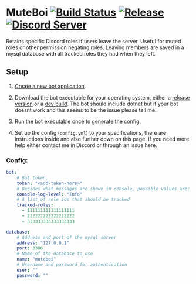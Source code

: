 # MuteBoi [![Build Status](https://jenkins.karlofduty.com/job/CI/job/MuteBoi/job/master/badge/icon)](https://jenkins.karlofduty.com/blue/organizations/jenkins/CI%2FMuteBoi/activity) [![Release](https://img.shields.io/github/release/KarlofDuty/MuteBoi.svg)](https://github.com/KarlOfDuty/MuteBoi/releases) [![Discord Server](https://img.shields.io/discord/430468637183442945.svg?label=discord)](https://discord.gg/C5qMvkj)
Retains specific Discord roles if users leave the server. Useful for muted roles or other permission negating roles. Leaving members are saved in a mysql database with all tracked roles they had when they left.

## Setup

1. [Create a new bot application](https://discordpy.readthedocs.io/en/latest/discord.html).

2. Download the bot executable for your operating system, either a [release version](https://github.com/KarlOfDuty/MuteBoi/releases) or a [dev build](http://95.217.45.17:8080/blue/organizations/jenkins/MuteBoi/activity). The bot should include dotnet but if your bot doesnt work and this seems to be the issue please tell me.

3. Run the bot executable once to generate the config.

4. Set up the config (`config.yml`) to your specifications, there are instructions inside and also further down on this page. If you need more help either contact me in Discord or through an issue here.

### Config:

```yaml
bot:
    # Bot token.
    token: "<add-token-here>"
    # Decides what messages are shown in console, possible values are: Critical, Error, Warning, Info, Debug.
    console-log-level: "Info"
    # A list of role ids that should be tracked
    tracked-roles:
      - 111111111111111111
      - 222222222222222222
      - 333333333333333333

database:
    # Address and port of the mysql server
    address: "127.0.0.1"
    port: 3306
    # Name of the database to use
    name: "muteboi"
    # Username and password for authentication
    user: ""
    password: ""
```
